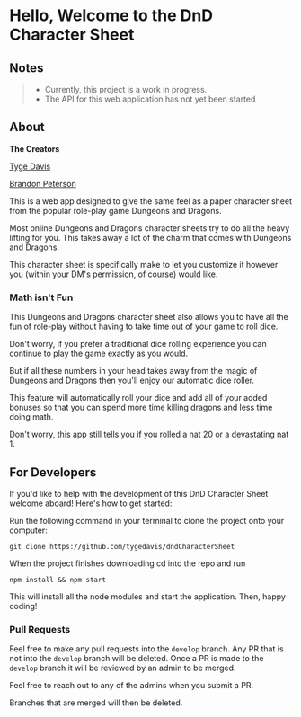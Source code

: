# Hello, Welcome to the DnD Character Sheet

## Notes  
> - Currently, this project is a work in progress.   
> - The API for this web application has not yet been started

## About

**The Creators**

[Tyge Davis](https://www.linkedin.com/in/tygedavis/)

[Brandon Peterson](https://www.linkedin.com/in/brandon-peterson-194572198/)

This is a web app designed to give the same feel as a paper character sheet from the popular role-play game Dungeons and Dragons.

Most online Dungeons and Dragons character sheets try to do all the heavy lifting for you. This takes away a lot of the charm that comes with Dungeons and Dragons.

This character sheet is specifically make to let you customize it however you (within your DM's permission, of course) would like.

### Math isn't Fun

This Dungeons and Dragons character sheet also allows you to have all the fun of role-play without having to take time out of your game to roll dice.

Don't worry, if you prefer a traditional dice rolling experience you can continue to play the game exactly as you would.

But if all these numbers in your head takes away from the magic of Dungeons and Dragons then you'll enjoy our automatic dice roller.

This feature will automatically roll your dice and add all of your added bonuses so that you can spend more time killing dragons and less time doing math.

Don't worry, this app still tells you if you rolled a nat 20 or a devastating nat 1.

## For Developers

If you'd like to help with the development of this DnD Character Sheet welcome aboard! Here's how to get started:

Run the following command in your terminal to clone the project onto your computer:
```
git clone https://github.com/tygedavis/dndCharacterSheet
```

When the project finishes downloading cd into the repo and run
```
npm install && npm start
```

This will install all the node modules and start the application. Then, happy coding!

### Pull Requests

Feel free to make any pull requests into the `develop` branch. Any PR that is not into the `develop` branch will be deleted. Once a PR is made to the `develop` branch it will be reviewed by an admin to be merged. 

Feel free to reach out to any of the admins when you submit a PR.

Branches that are merged will then be deleted.
